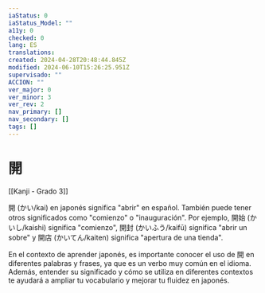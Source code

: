 ```yaml
---
iaStatus: 0
iaStatus_Model: ""
a11y: 0
checked: 0
lang: ES
translations: 
created: 2024-04-28T20:48:44.845Z
modified: 2024-06-10T15:26:25.951Z
supervisado: ""
ACCION: ""
ver_major: 0
ver_minor: 3
ver_rev: 2
nav_primary: []
nav_secondary: []
tags: []
---
```

# 開

[[Kanji - Grado 3]]

開 (かい/kai) en japonés significa "abrir" en español. También puede tener otros significados como "comienzo" o "inauguración". Por ejemplo, 開始 (かいし/kaishi) significa "comienzo", 開封 (かいふう/kaifū) significa "abrir un sobre" y 開店 (かいてん/kaiten) significa "apertura de una tienda".

En el contexto de aprender japonés, es importante conocer el uso de 開 en diferentes palabras y frases, ya que es un verbo muy común en el idioma. Además, entender su significado y cómo se utiliza en diferentes contextos te ayudará a ampliar tu vocabulario y mejorar tu fluidez en japonés.
